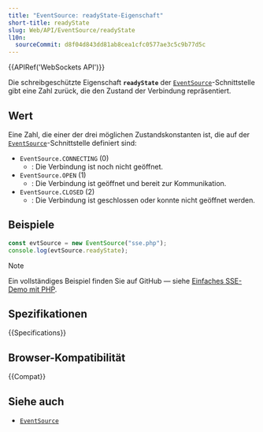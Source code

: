 ```yaml
---
title: "EventSource: readyState-Eigenschaft"
short-title: readyState
slug: Web/API/EventSource/readyState
l10n:
  sourceCommit: d8f04d843dd81ab8cea1cfc0577ae3c5c9b77d5c
---
```


{{APIRef('WebSockets API')}}

Die schreibgeschützte Eigenschaft **`readyState`** der
[`EventSource`](/de/docs/Web/API/EventSource)-Schnittstelle gibt eine Zahl zurück, die den Zustand der Verbindung repräsentiert.

## Wert

Eine Zahl, die einer der drei möglichen Zustandskonstanten ist, die auf der [`EventSource`](/de/docs/Web/API/EventSource)-Schnittstelle definiert sind:

- `EventSource.CONNECTING` (0)
  - : Die Verbindung ist noch nicht geöffnet.
- `EventSource.OPEN` (1)
  - : Die Verbindung ist geöffnet und bereit zur Kommunikation.
- `EventSource.CLOSED` (2)
  - : Die Verbindung ist geschlossen oder konnte nicht geöffnet werden.

## Beispiele

```js
const evtSource = new EventSource("sse.php");
console.log(evtSource.readyState);
```

> [!NOTE]
> Ein vollständiges Beispiel finden Sie auf GitHub — siehe [Einfaches SSE-Demo mit PHP](https://github.com/mdn/dom-examples/tree/main/server-sent-events).

## Spezifikationen

{{Specifications}}

## Browser-Kompatibilität

{{Compat}}

## Siehe auch

- [`EventSource`](/de/docs/Web/API/EventSource)
